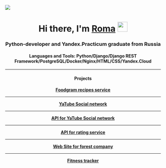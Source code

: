 ![](https://komarev.com/ghpvc/?username=RomaLosev)

<h1 align="center">Hi there, I'm <a href="https://daniilshat.ru/" target="_blank">Roma</a> 
<img src="https://github.com/blackcater/blackcater/raw/main/images/Hi.gif" height="32"/></h1>
<h3 align="center">Python-developer and Yandex.Practicum graduate from Russia</h3>

<h4 align="center">Languages and Tools: Python/Django/Django REST Framework/PostgreSQL/Docker/Nginx/HTML/CSS/Yandex.Cloud</h4>
<hr>
<h4 align='center'> Projects <h4>
<div align='center'>
<a href='https://github.com/RomaLosev/foodgram-project-react'> Foodgram recipes service </a>
<hr>
<a href='https://github.com/RomaLosev/hw05_final'> YaTube Social network </a> <br>
<hr>
<a href='https://github.com/RomaLosev/api_final_yatube'> API for YaTube Social network </a> <br>
<hr>
<a href='https://github.com/RomaLosev/yamdb_final'> API for rating service </a> <br>
<hr>
<a href='https://github.com/RomaLosev/lesovod'> Web Site for forest company </a> <br>
<hr>
<a href='https://github.com/RomaLosev/fitnes-tracker'> Fitness tracker </a> <br>
  </div>
